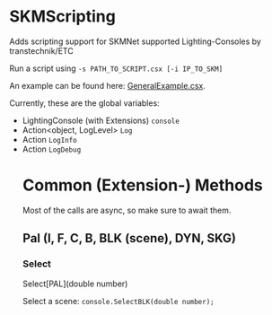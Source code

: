 # SKMScripting
Adds scripting support for SKMNet supported Lighting-Consoles by transtechnik/ETC

Run a script using `-s PATH_TO_SCRIPT.csx [-i IP_TO_SKM]`

An example can be found here: [GeneralExample.csx](https://github.com/Nerixyz/SKMScripting/blob/master/SKMScripting/Examples/GeneralExample.csx).

Currently, these are the global variables:
- LightingConsole (with Extensions) `console`
- Action<object, LogLevel> `Log`
- Action<object> `LogInfo`
- Action<object> `LogDebug`

# Common (Extension-) Methods

Most of the calls are async, so make sure to await them.

## Pal (I, F, C, B, BLK (scene), DYN, SKG)

### Select

Select[PAL](double number)

Select a scene:
`console.SelectBLK(double number);`
